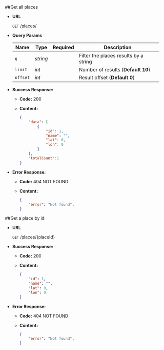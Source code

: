 ##<a name="get-all-places"></a>Get all places

* **URL**

	`GET`
	/places/

* **Query Params**

	| Name     | Type     | Required | Description                           |
	|----------|----------|----------|---------------------------------------|
	| `q`      | *string* |          | Filter the places results by a string |
	| `limit`  | *int*    |          | Number of results (**Default 10**)    |
	| `offset` | *int*    |          | Result offset (**Default 0**)         |

* **Success Response:**

	* **Code:** 200 <br />
	* **Content:**

		```json
		{
			"data": [
				{
					"id": 1,
					"name": "",
					"lat": 0,
					"lon": 0
				}
			],
			"totalCount":1
		}
		```
* **Error Response:**

	* **Code:** 404 NOT FOUND
	* **Content:**

		```json
		{
			"error": "Not found",
		}
		```

##<a name="get-a-place-by-id"></a>Get a place by id

* **URL**

	`GET`
	/places/{placeId}

* **Success Response:**

	* **Code:** 200 <br />
	* **Content:**

		```json
		{
			"id": 1,
			"name": "",
			"lat": 0,
			"lon": 0
		}
		```

* **Error Response:**

	* **Code:** 404 NOT FOUND
	* **Content:**

		```json
		{
			"error": "Not found",
		}
		```